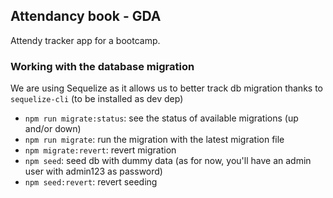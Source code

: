 ## Attendancy book - GDA 
Attendy tracker app for a bootcamp.

### Working with the database migration
We are using Sequelize as it allows us to better track db migration thanks to `sequelize-cli` (to be installed as dev dep)

- `npm run migrate:status`: see the status of available migrations (up and/or down)
- `npm run migrate`: run the migration with the latest migration file
- `npm migrate:revert`: revert migration
- `npm seed`: seed db with dummy data (as for now, you'll have an admin user with admin123 as password)
- `npm seed:revert`: revert seeding

